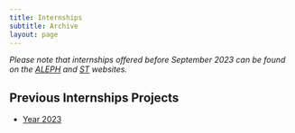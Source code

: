 ```yaml
---
title: Internships
subtitle: Archive
layout: page
---
```


*Please note that internships offered before September 2023 can be found on the [ALEPH](https://aleph.fbk.eu/offers/past/) and [ST](https://st.fbk.eu/teaching/#internship-projects) websites.*

## Previous Internships Projects
- [Year 2023](2023)